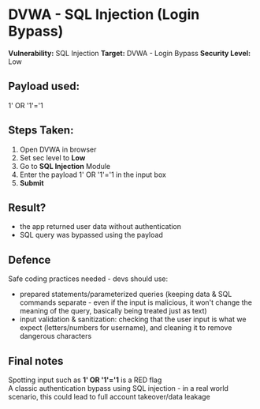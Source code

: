 # DVWA - SQL Injection (Login Bypass)  

**Vulnerability:** SQL Injection
**Target:** DVWA - Login Bypass
**Security Level:** Low

## Payload used:  
1' OR '1'='1

## Steps Taken:  
1. Open DVWA in browser
2. Set sec level to **Low**
3. Go to **SQL Injection** Module
4. Enter the payload 1' OR '1'='1 in the input box
5. **Submit**

## Result?
- the app returned user data without authentication
- SQL query was bypassed using the payload

## Defence  
Safe coding practices needed - devs should use:  
- prepared statements/parameterized queries (keeping data & SQL commands separate - even if the input is malicious, it won't change the meaning of the query, basically being treated just as text)
- input validation & sanitization: checking that the user input is what we expect (letters/numbers for username), and cleaning it to remove dangerous characters      

## Final notes  
Spotting input such as **1' OR '1'='1** is a RED flag  
A classic authentication bypass using SQL injection - in a real world scenario, this could lead to full account takeover/data leakage
